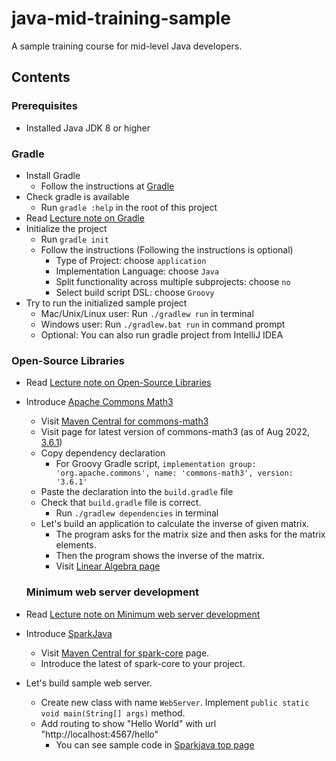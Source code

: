 # java-mid-training-sample
A sample training course for mid-level Java developers.

## Contents

### Prerequisites

* Installed Java JDK 8 or higher

### Gradle

* Install Gradle
  * Follow the instructions at [Gradle](https://gradle.org/install)
* Check gradle is available
  * Run `gradle :help` in the root of this project
* Read [Lecture note on Gradle](./lectures/01_gradle.md)
* Initialize the project
  * Run `gradle init`
  * Follow the instructions (Following the instructions is optional)
    * Type of Project: choose `application`
    * Implementation Language: choose `Java`
    * Split functionality across multiple subprojects: choose `no`
    * Select build script DSL: choose `Groovy`
* Try to run the initialized sample project
  * Mac/Unix/Linux user: Run `./gradlew run` in terminal
  * Windows user: Run `./gradlew.bat run` in command prompt
  * Optional: You can also run gradle project from IntelliJ IDEA

### Open-Source Libraries

* Read [Lecture note on Open-Source Libraries](./lectures/02_open-source-libraries.md)
* Introduce [Apache Commons Math3](https://commons.apache.org/proper/commons-math/)
  * Visit [Maven Central for commons-math3](https://mvnrepository.com/artifact/org.apache.commons/commons-math3)
  * Visit page for latest version of commons-math3 (as of Aug 2022, [3.6.1](https://mvnrepository.com/artifact/org.apache.commons/commons-math3/3.6.1))
  * Copy dependency declaration
    * For Groovy Gradle script, `implementation group: 'org.apache.commons', name: 'commons-math3', version: '3.6.1'`
  * Paste the declaration into the `build.gradle` file
  * Check that `build.gradle` file is correct.
    * Run `./gradlew dependencies` in terminal
  * Let's build an application to calculate the inverse of given matrix.
    * The program asks for the matrix size and then asks for the matrix elements.
    * Then the program shows the inverse of the matrix.
    * Visit [Linear Algebra page](https://commons.apache.org/proper/commons-math/userguide/linear.html)

  ### Minimum web server development
* Read [Lecture note on Minimum web server development](./lectures/03_minimum-web-server-development.md)
* Introduce [SparkJava](https://sparkjava.com/)
  * Visit [Maven Central for spark-core](https://mvnrepository.com/artifact/com.sparkjava/spark-core) page.
  * Introduce the latest of spark-core to your project.
* Let's build sample web server.
  * Create new class with name `WebServer`. Implement `public static void main(String[] args)` method.
  * Add routing to show "Hello World" with url "http://localhost:4567/hello"
    * You can see sample code in [Sparkjava top page](https://sparkjava.com/)